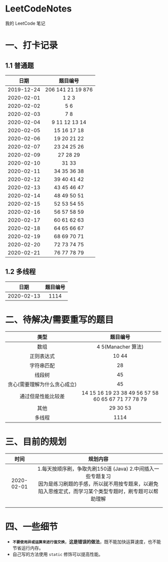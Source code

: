# LeetCodeNotes
我的 LeetCode 笔记

# 一、打卡记录

## 1.1 普通题

|    日期    |         题目编号          |
| :--------: | :-----------------------: |
| 2019-12-24 | 206   141   21   19   876 |
| 2020-02-01 |         1   2   3         |
| 2020-02-02 |           5   6           |
| 2020-02-03 |           7   8           |
| 2020-02-04 |    9   11  12  13  14     |
| 2020-02-05 |      15  16  17  18       |
| 2020-02-06 |       19  20  21 22       |
| 2020-02-07 |      23  24  25  26       |
| 2020-02-09 |        27  28  29         |
| 2020-02-10 |          31  33           |
| 2020-02-11 |      34  35  36  38       |
| 2020-02-12 |      39  40  41  42       |
| 2020-02-13 |      43  45  46  47       |
| 2020-02-14 |      48  49  50  51       |
| 2020-02-15 |      52  53  54  55       |
| 2020-02-16 |      56  57  58  59       |
| 2020-02-17 |      60  61  62  63       |
| 2020-02-18 |      64  65  66  67       |
| 2020-02-19 |      68  69  70  71       |
| 2020-02-20 |      72  73  74  75       |
| 2020-02-21 |      76  77  78  79       |

## 1.2 多线程

|    日期    | 题目编号 |
| :--------: | :------: |
| 2020-02-13 |   1114   |



# 二、待解决/需要重写的题目

|             类型             |                           题目编号                           |
| :--------------------------: | :----------------------------------------------------------: |
|             数组             |                     4  5(Manacher 算法)                      |
|          正则表达式          |                            10  44                            |
|          字符串匹配          |                              28                              |
|            线段树            |                              45                              |
| 贪心(需要理解为什么贪心成立) |                              45                              |
|      通过但是性能比较差      | 14  15  16  19  23  38  49  56  57  58<br />60  65  67  71  77  78  79 |
|             其他             |                          29  30  53                          |
|            多线程            |                             1114                             |



# 三、目前的规划

|    时间    |                           规划内容                           |
| :--------: | :----------------------------------------------------------: |
| 2020-02-01 | 1.每天按顺序刷，争取先刷150道 (Java)  2.中间插入一些专题复习 <br />因为是练习刷题的手感，所以就不用按专题来，以避免陷入思维定式，而学习某个类型专题时，刷专题可以帮助理解 |
|            |                                                              |
|            |                                                              |

#  四、一些细节

+   **`不要使用异或运算来进行值交换`**，**这是错误的做法**，既不能加快运算速度，也不能节省运行内存。
+   自己写的方法使用 `static` 修饰可以提高性能。